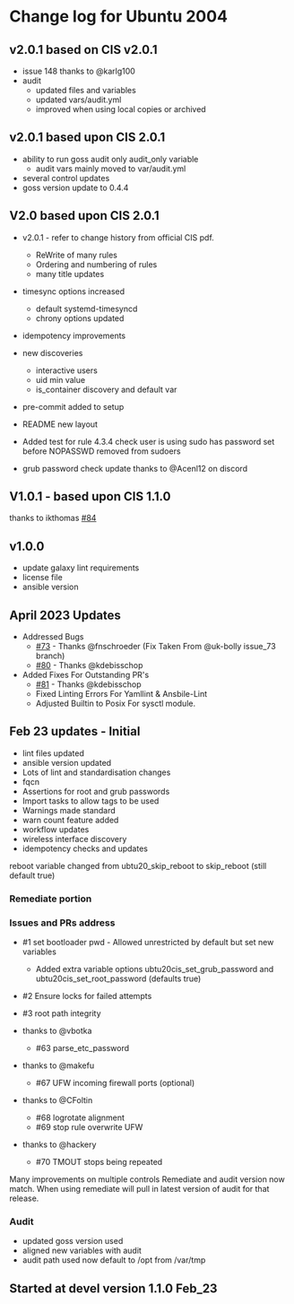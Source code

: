 # Change log for Ubuntu 2004

## v2.0.1 based on CIS v2.0.1

- issue 148 thanks to @karlg100
- audit
  - updated files and variables
  - updated vars/audit.yml
  - improved when using local copies or archived

## v2.0.1 based upon CIS 2.0.1

- ability to run goss audit only audit_only variable
  - audit vars mainly moved to var/audit.yml
- several control updates
- goss version update to 0.4.4

## V2.0 based upon CIS 2.0.1

- v2.0.1 - refer to change history from official CIS pdf.
  - ReWrite of many rules
  - Ordering and numbering of rules
  - many title updates
- timesync options increased
  - default systemd-timesyncd
  - chrony options updated
- idempotency improvements
- new discoveries
  - interactive users
  - uid min value
  - is_container discovery and default var
- pre-commit added to setup
- README new layout

- Added test for rule 4.3.4 check user is using sudo has password set before NOPASSWD removed from sudoers
- grub password check update thanks to @Acenl12 on discord

## V1.0.1 - based upon CIS 1.1.0

thanks to ikthomas
[#84](https://github.com/ansible-lockdown/UBUNTU20-CIS/issues/84)

## v1.0.0

- update galaxy lint requirements
- license file
- ansible version

## April 2023 Updates
- Addressed Bugs
  - [#73](https://github.com/ansible-lockdown/UBUNTU20-CIS/issues/73) - Thanks @fnschroeder (Fix Taken From @uk-bolly issue_73 branch)
  - [#80](https://github.com/ansible-lockdown/UBUNTU20-CIS/issues/80) - Thanks @kdebisschop
- Added Fixes For Outstanding PR's
  - [#81](https://github.com/ansible-lockdown/UBUNTU20-CIS/pull/81) - Thanks @kdebisschop
  - Fixed Linting Errors For Yamllint & Ansbile-Lint
  - Adjusted Builtin to Posix For sysctl module.

## Feb 23 updates - Initial

- lint files updated
- ansible version updated
- Lots of lint and standardisation changes
- fqcn
- Assertions for root and grub passwords
- Import tasks to allow tags to be used
- Warnings made standard
- warn count feature added
- workflow updates
- wireless interface discovery
- idempotency checks and updates

reboot variable changed from ubtu20_skip_reboot to skip_reboot (still default true)

### Remediate portion

### Issues and PRs address

- #1 set bootloader pwd - Allowed unrestricted by default but set new variables
  - Added extra variable options ubtu20cis_set_grub_password and ubtu20cis_set_root_password (defaults true)

- #2 Ensure locks for failed attempts
- #3 root path integrity
- thanks to @vbotka
  - #63 parse_etc_password
- thanks to @makefu
  - #67 UFW incoming firewall ports (optional)
- thanks to @CFoltin
  - #68 logrotate alignment
  - #69 stop rule overwrite UFW
- thanks to @hackery
  - #70 TMOUT stops being repeated

Many improvements on multiple controls
Remediate and audit version now match. When using remediate will pull in latest version of audit for that release.

### Audit

- updated goss version used
- aligned new variables with audit
- audit path used now default to /opt from /var/tmp

## Started at devel version 1.1.0 Feb_23
